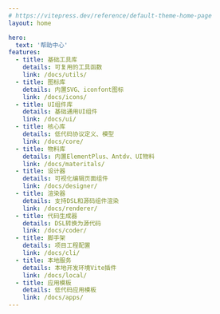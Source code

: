 ```yaml
---
# https://vitepress.dev/reference/default-theme-home-page
layout: home

hero:
  text: '帮助中心'
features:
  - title: 基础工具库
    details: 可复用的工具函数
    link: /docs/utils/
  - title: 图标库
    details: 内置SVG、iconfont图标
    link: /docs/icons/
  - title: UI组件库
    details: 基础通用UI组件
    link: /docs/ui/
  - title: 核心库
    details: 低代码协议定义、模型
    link: /docs/core/
  - title: 物料库
    details: 内置ElementPlus、Antdv、UI物料
    link: /docs/materitals/
  - title: 设计器
    details: 可视化编辑页面组件
    link: /docs/designer/
  - title: 渲染器
    details: 支持DSL和源码组件渲染
    link: /docs/renderer/
  - title: 代码生成器
    details: DSL转换为源代码
    link: /docs/coder/
  - title: 脚手架
    details: 项目工程配置
    link: /docs/cli/
  - title: 本地服务
    details: 本地开发环境Vite插件
    link: /docs/local/
  - title: 应用模板
    details: 低代码应用模板
    link: /docs/apps/
---
```

